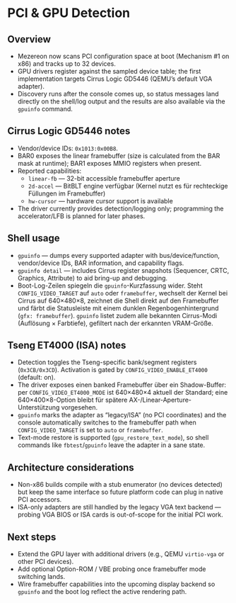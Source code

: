 PCI & GPU Detection
===================

Overview
--------
- Mezereon now scans PCI configuration space at boot (Mechanism #1 on x86) and tracks up to 32 devices.
- GPU drivers register against the sampled device table; the first implementation targets Cirrus Logic GD5446 (QEMU’s default VGA adapter).
- Discovery runs after the console comes up, so status messages land directly on the shell/log output and the results are also available via the `gpuinfo` command.

Cirrus Logic GD5446 notes
-------------------------
- Vendor/device IDs: `0x1013:0x00B8`.
- BAR0 exposes the linear framebuffer (size is calculated from the BAR mask at runtime); BAR1 exposes MMIO registers when present.
- Reported capabilities:
  - `linear-fb` — 32-bit accessible framebuffer aperture
  - `2d-accel` — BitBLT engine verfügbar (Kernel nutzt es für rechteckige Füllungen im Framebuffer)
  - `hw-cursor` — hardware cursor support is available
- The driver currently provides detection/logging only; programming the accelerator/LFB is planned for later phases.

Shell usage
-----------
- `gpuinfo` — dumps every supported adapter with bus/device/function, vendor/device IDs, BAR information, and capability flags.
- `gpuinfo detail` — includes Cirrus register snapshots (Sequencer, CRTC, Graphics, Attribute) to aid bring-up and debugging.
- Boot-Log-Zeilen spiegeln die `gpuinfo`-Kurzfassung wider. Steht `CONFIG_VIDEO_TARGET` auf `auto` oder `framebuffer`, wechselt der Kernel bei Cirrus auf 640×480×8, zeichnet die Shell direkt auf den Framebuffer und färbt die Statusleiste mit einem dunklen Regenbogenhintergrund (`gfx: framebuffer`). `gpuinfo` listet zudem alle bekannten Cirrus-Modi (Auflösung × Farbtiefe), gefiltert nach der erkannten VRAM-Größe.

Tseng ET4000 (ISA) notes
------------------------
- Detection toggles the Tseng-specific bank/segment registers (`0x3CB/0x3CD`). Activation is gated by `CONFIG_VIDEO_ENABLE_ET4000` (default: on).
- The driver exposes einen banked Framebuffer über ein Shadow-Buffer: per `CONFIG_VIDEO_ET4000_MODE` ist 640×480×4 aktuell der Standard; eine 640×400×8-Option bleibt für spätere AX-/Linear-Aperture-Unterstützung vorgesehen.
- `gpuinfo` marks the adapter as “legacy/ISA” (no PCI coordinates) and the console automatically switches to the framebuffer path when `CONFIG_VIDEO_TARGET` is set to `auto` or `framebuffer`.
- Text-mode restore is supported (`gpu_restore_text_mode`), so shell commands like `fbtest`/`gpuinfo` leave the adapter in a sane state.

Architecture considerations
---------------------------
- Non-x86 builds compile with a stub enumerator (no devices detected) but keep the same interface so future platform code can plug in native PCI accessors.
- ISA-only adapters are still handled by the legacy VGA text backend — probing VGA BIOS or ISA cards is out-of-scope for the initial PCI work.

Next steps
----------
- Extend the GPU layer with additional drivers (e.g., QEMU `virtio-vga` or other PCI devices).
- Add optional Option-ROM / VBE probing once framebuffer mode switching lands.
- Wire framebuffer capabilities into the upcoming display backend so `gpuinfo` and the boot log reflect the active rendering path.
